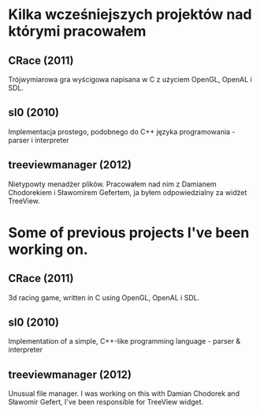 Kilka wcześniejszych projektów nad którymi pracowałem
==============

CRace (2011)
-----
Trójwymiarowa gra wyścigowa napisana w C z użyciem OpenGL, OpenAL i SDL.

sl0 (2010)
---
Implementacja prostego, podobnego do C++ języka programowania - parser i interpreter

treeviewmanager (2012)
----------
Nietypowty menadżer plików. Pracowałem nad nim z Damianem Chodorekiem i Sławomirem Gefertem, ja byłem odpowiedzialny za widżet TreeView.

Some of previous projects I've been working on.
==============

CRace (2011)
-----
3d racing game, written in C using OpenGL, OpenAL i SDL.

sl0 (2010)
---
Implementation of a simple, C++-like programming language - parser & interpreter

treeviewmanager (2012)
----------
Unusual file manager. I was working on this with Damian Chodorek and Sławomir Gefert, I've been responsible for TreeView widget.
